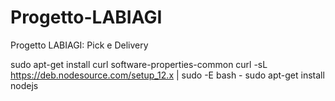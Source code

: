 # Progetto-LABIAGI

Progetto LABIAGI: Pick e Delivery

sudo apt-get install curl software-properties-common
curl -sL https://deb.nodesource.com/setup_12.x | sudo -E bash -
sudo apt-get install nodejs